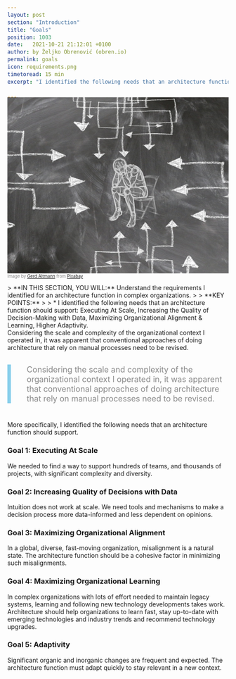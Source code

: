 ```yaml
---
layout: post
section: "Introduction"
title: "Goals"
position: 1003
date:   2021-10-21 21:12:01 +0100
author: by Željko Obrenović (obren.io)
permalink: goals
icon: requirements.png
timetoread: 15 min
excerpt: "I identified the following needs that an architecture function should support: Executing At Scale, Increasing the Quality of Decision-Making with Data, Maximizing Organizational Alignment & Learning, Higher Adaptivity."

---
```

<img style="margin-top: -20px; width: 100%; height: 400px; object-fit: cover" 
     src="assets/images/stress-gc7a712a2f_1920.jpg">
<div style="font-size: 70%; margin-top: -16px; color: grey; margin-bottom: 12px">
Image by <a href="https://pixabay.com/users/geralt-9301/?utm_source=link-attribution&amp;utm_medium=referral&amp;utm_campaign=image&amp;utm_content=7446584">Gerd Altmann</a> from <a href="https://pixabay.com//?utm_source=link-attribution&amp;utm_medium=referral&amp;utm_campaign=image&amp;utm_content=7446584">Pixabay</a>
</div>
> **IN THIS SECTION, YOU WILL:** Understand the requirements I identified for an architecture function in complex organizations.
>
> **KEY POINTS:**
>
> * I identified the following needs that an architecture function should support: Executing At Scale, Increasing the Quality of Decision-Making with Data, Maximizing Organizational Alignment & Learning, Higher Adaptivity.
<style>
 .quote {
     border-left: 8px solid skyblue;
     padding-left: 36px;
     margin-top: 30px;
     margin-bottom: 40px;
     font-size: 130%;
     font-style: normal;
     color:#888;
 }
    @media only screen and (max-width: 768px) {
        [class="quote"] {
            display: none;
        }
    }
</style>

<br>
Considering the scale and complexity of the organizational context I operated in, it was apparent that conventional approaches of doing architecture that rely on manual processes need to be revised. 
<div class="quote">
Considering the scale and complexity of the organizational context I operated in, it was apparent that conventional approaches of doing architecture that rely on manual processes need to be revised.
</div>

More specifically, I identified the following needs that an architecture function should support.

### Goal 1: Executing At Scale

We needed to find a way to support hundreds of teams, and thousands of projects, with significant complexity and diversity.

### Goal 2: Increasing Quality of Decisions with Data

Intuition does not work at scale. We need tools and mechanisms to make a decision process more data-informed and less dependent on opinions.

### Goal 3: Maximizing Organizational Alignment

In a global, diverse, fast-moving organization, misalignment is a natural state. The architecture function should be a cohesive factor in minimizing such misalignments.

### Goal 4: Maximizing Organizational Learning

In complex organizations with lots of effort needed to maintain legacy systems, learning and following new technology developments takes work. Architecture should help organizations to learn fast, stay up-to-date with emerging technologies and industry trends and recommend technology upgrades.

### Goal 5: Adaptivity

Significant organic and inorganic changes are frequent and expected. The architecture function must adapt quickly to stay relevant in a new context.




